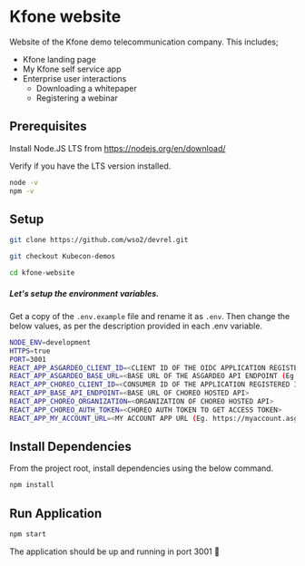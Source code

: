 # Kfone website

Website of the Kfone demo telecommunication company. This includes;
  - Kfone landing page
  - My Kfone self service app
  - Enterprise user interactions
    - Downloading a whitepaper
    - Registering a webinar

## Prerequisites

Install Node.JS LTS from https://nodejs.org/en/download/

Verify if you have the LTS version installed.

```bash
node -v 
npm -v 
```

## Setup

```bash
git clone https://github.com/wso2/devrel.git

git checkout Kubecon-demos

cd kfone-website
```

##### Let's setup the environment variables.

Get a copy of the `.env.example` file and rename it as `.env`. Then change the below values, as per the description provided in each .env variable.

```bash
NODE_ENV=development
HTTPS=true
PORT=3001
REACT_APP_ASGARDEO_CLIENT_ID=<CLIENT ID OF THE OIDC APPLICATION REGISTERED IN ASGARDEO>
REACT_APP_ASGARDEO_BASE_URL=<BASE URL OF THE ASGARDEO API ENDPOINT (Eg. https://api.asgardeo.io/t/kfone)>
REACT_APP_CHOREO_CLIENT_ID=<CONSUMER ID OF THE APPLICATION REGISTERED IN CHOREO>
REACT_APP_BASE_API_ENDPOINT=<BASE URL OF CHOREO HOSTED API>
REACT_APP_CHOREO_ORGANIZATION=<ORGANIZATION OF CHOREO HOSTED API>
REACT_APP_CHOREO_AUTH_TOKEN=<CHOREO AUTH TOKEN TO GET ACCESS TOKEN>
REACT_APP_MY_ACCOUNT_URL=<MY ACCOUNT APP URL (Eg. https://myaccount.asgardeo.io/t/kfone)>
```

## Install Dependencies

From the project root, install dependencies using the below command.

```bash
npm install
```

## Run Application


```bash
npm start
```

The application should be up and running in port 3001 🎉
